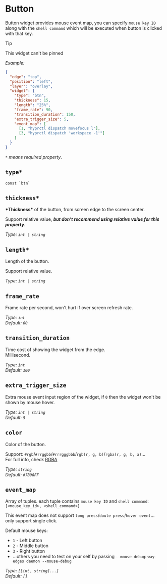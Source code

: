 # Button

Button widget provides mouse event map, you can specify `mouse key ID` along with the `shell command` which will be executed when button is clicked with that key.

> [!TIP]
> This widget can't be pinned

_Example:_

```json
{
  "edge": "top",
  "position": "left",
  "layer": "overlay",
  "widget": {
    "type": "btn",
    "thickness": 15,
    "length": "25%",
    "frame_rate": 90,
    "transition_duration": 150,
    "extra_trigger_size": 5,
    "event_map": [
      [1, "hyprctl dispatch movefocus l"],
      [3, "hyprctl dispatch 'workspace -1'"]
    ]
  }
}
```

_`*` means required property_.

## `type*`

```plaintext
const `btn`
```

## `thickness*`

**\*Thickness\*** of the button, from screen edge to the screen center.

Support relative value, **_but don't recommend using relative value for this property_**.

_Type: `int | string`_

## `length*`

Length of the button.

Support relative value.

_Type: `int | string`_

## `frame_rate`

Frame rate per second, won't hurt if over screen refresh rate.

_Type: `int`_  
_Default: `60`_

## `transition_duration`

Time cost of showing the widget from the edge.  
Millisecond.

_Type: `int`_  
_Default: `100`_

## `extra_trigger_size`

Extra mouse event input region of the widget, if `0` then the widget won't be shown by mouse hover.

_Type: `int | string`_  
_Default: `5`_

## `color`

Color of the button.

Support: `#rgb`/`#rrggbb`/`#rrrgggbbb`/`rgb(r, g, b)`/`rgba(r, g, b, a)`...  
For full info, check [RGBA](https://gtk-rs.org/gtk4-rs/stable/latest/docs/src/gdk4/rgba.rs.html#205)

_Type: `string`_  
_Default: `#7B98FF`_

## `event_map`

Array of tuples. each tuple contains `mouse key ID` and `shell command`:  
`[<mouse_key_id>, <shell_command>]`

This event map does not support `long press`/`doule press`/`hover event`... only support single click.

Default mouse keys:

- `1` - Left button
- `2` - Middle button
- `3` - Right button
- ...others you need to test on your self by passing `--mouse-debug`: `way-edges daemon --mouse-debug`

_Type: `[[int, string]...]`_  
_Default: `[]`_
